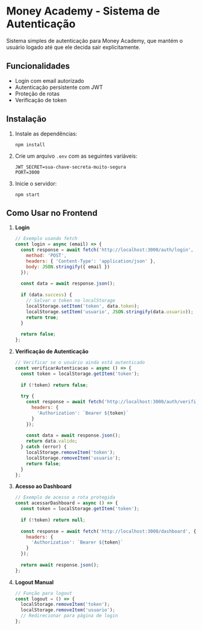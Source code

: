 # Money Academy - Sistema de Autenticação

Sistema simples de autenticação para Money Academy, que mantém o usuário logado até que ele decida sair explicitamente.

## Funcionalidades

- Login com email autorizado
- Autenticação persistente com JWT
- Proteção de rotas
- Verificação de token

## Instalação

1. Instale as dependências:
   ```
   npm install
   ```

2. Crie um arquivo `.env` com as seguintes variáveis:
   ```
   JWT_SECRET=sua-chave-secreta-muito-segura
   PORT=3000
   ```

3. Inicie o servidor:
   ```
   npm start
   ```

## Como Usar no Frontend

1. **Login**
   ```javascript
   // Exemplo usando fetch
   const login = async (email) => {
     const response = await fetch('http://localhost:3000/auth/login', {
       method: 'POST',
       headers: { 'Content-Type': 'application/json' },
       body: JSON.stringify({ email })
     });
     
     const data = await response.json();
     
     if (data.success) {
       // Salvar o token no localStorage
       localStorage.setItem('token', data.token);
       localStorage.setItem('usuario', JSON.stringify(data.usuario));
       return true;
     }
     
     return false;
   };
   ```

2. **Verificação de Autenticação**
   ```javascript
   // Verificar se o usuário ainda está autenticado
   const verificarAutenticacao = async () => {
     const token = localStorage.getItem('token');
     
     if (!token) return false;
     
     try {
       const response = await fetch('http://localhost:3000/auth/verificar', {
         headers: {
           'Authorization': `Bearer ${token}`
         }
       });
       
       const data = await response.json();
       return data.valido;
     } catch (error) {
       localStorage.removeItem('token');
       localStorage.removeItem('usuario');
       return false;
     }
   };
   ```

3. **Acesso ao Dashboard**
   ```javascript
   // Exemplo de acesso a rota protegida
   const acessarDashboard = async () => {
     const token = localStorage.getItem('token');
     
     if (!token) return null;
     
     const response = await fetch('http://localhost:3000/dashboard', {
       headers: {
         'Authorization': `Bearer ${token}`
       }
     });
     
     return await response.json();
   };
   ```

4. **Logout Manual**
   ```javascript
   // Função para logout
   const logout = () => {
     localStorage.removeItem('token');
     localStorage.removeItem('usuario');
     // Redirecionar para página de login
   };
   ``` 